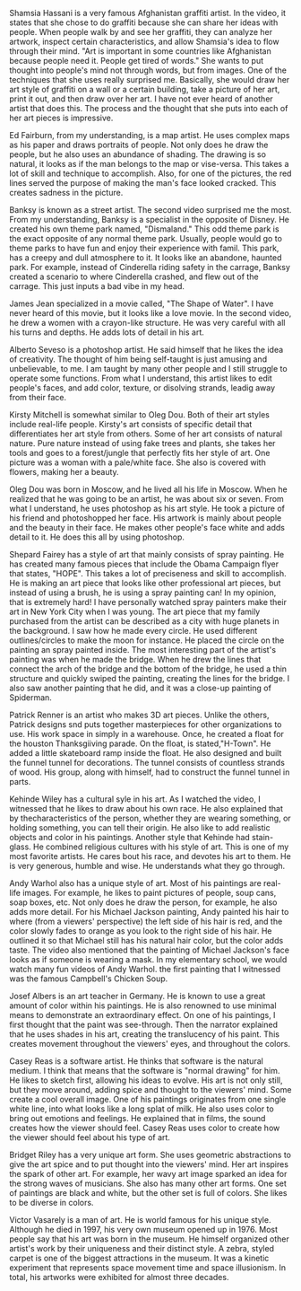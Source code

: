 Shamsia Hassani is a very famous Afghanistan graffiti artist. In the video, it states that she chose to do graffiti because she can share her ideas with people. When people walk by and see her graffiti, they can analyze her artwork, inspect certain characteristics, and allow Shamsia's idea to flow through their mind. "Art is important in some countries like Afghanistan because people need it. People get tired of words." She wants to put thought into people's mind not through words, but from images. One of the techniques that she uses really surprised me. Basically, she would draw her art style of graffiti on a wall or a certain building, take a picture of her art, print it out, and then draw over her art. I have not ever heard of another artist that does this. The process and the thought that she puts into each of her art pieces is impressive. 

Ed Fairburn, from my understanding, is a map artist. He uses complex maps as his paper and draws portraits of people. Not only does he draw the people, but he also uses an abundance of shading. The drawing is so natural, it looks as if the man belongs to the map or vise-versa. This takes a lot of skill and technique to accomplish. Also, for one of the pictures, the red lines served the purpose of making the man's face looked cracked. This creates sadness in the picture. 

Banksy is known as a street artist. The second video surprised me the most. From my understanding, Banksy is a specialist in the opposite of Disney. He created his own theme park named, "Dismaland." This odd theme park is the exact opposite of any normal theme park. Usually, people would go to theme parks to have fun and enjoy their experience with famil. This park, has a creepy and dull atmosphere to it. It looks like an abandone, haunted park. For example, instead of Cinderella riding safety in the carrage, Banksy created a scenario to where Cinderella crashed, and flew out of the carrage. This just inputs a bad vibe in my head.

James Jean specialized in a movie called, "The Shape of Water". I have never heard of this movie, but it looks like a love movie. In the second video, he drew a women with a crayon-like structure. He was very careful with all his turns and depths. He adds lots of detail in his art. 

Alberto Seveso is a photoshop artist. He said himself that he likes the idea of creativity. The thought of him being self-taught is just amusing and unbelievable, to me. I am taught by many other people and I still struggle to operate some functions. From what I understand, this artist likes to edit people's faces, and add color, texture, or disolving strands, leadig away from their face.

Kirsty Mitchell is somewhat similar to Oleg Dou. Both of their art styles include real-life people. Kirsty's art consists of specific detail that differentiates her art style from others. Some of her art consists of natural nature. Pure nature instead of using fake trees and plants, she takes her tools and goes to a forest/jungle that perfectly fits her style of art. One picture was a woman with a pale/white face. She also is covered with flowers, making her a  beauty.

Oleg Dou was born in Moscow, and he lived all his life in Moscow. When he realized that he was going to be an artist, he was about six or seven. From what I understand, he uses photoshop as his art style. He took a picture of his friend and photoshopped her face. His artwork is mainly about people and the beauty in their face. He makes other people's face white and adds detail to it. He does this all by using photoshop.

Shepard Fairey has a style of art that mainly consists of spray painting. He has created many famous pieces that include the Obama Campaign flyer that states, "HOPE". This takes a lot of preciseness and skill to accomplish. He is making an art piece that looks like other professional art pieces, but instead of using a brush, he is using a spray painting can! In my opinion, that is extremely hard! I have personally watched spray painters make their art in New York City when I was young. The art piece that my family purchased from the artist can be described as a city with huge planets in the background. I saw how he made every circle. He used different outlines/circles to make the moon for instance. He placed the circle on the painting an spray painted inside. The most interesting part of the artist's painting was when he made the bridge. When he drew the lines that connect the arch of the bridge and the bottom of the bridge, he used a thin structure and quickly swiped the painting, creating the lines for the bridge. I also saw another painting that he did, and it was a close-up painting of Spiderman.

Patrick Renner is an artist who makes 3D art pieces. Unlike the others, Patrick designs snd puts together masterpieces for other organizations to use. His work space in simply in a warehouse. Once, he created a float for the houston Thanksgiiving parade. On the float, is stated,"H-Town". He added a little skateboard ramp inside the float. He also designed and built the funnel tunnel for decorations. The tunnel consists of countless strands of wood. His group, along with himself, had to construct the funnel tunnel in parts. 

Kehinde Wiley has a cultural syle in his art. As I watched the video, I witnessed that he likes to draw about his own race. He also explained that by thecharacteristics of the person, whether they are wearing something, or holding something, you can tell their origin. He also like to add realistic objects and color in his paintings. Another style that Kehinde had stain-glass. He combined religious cultures with his style of art. This is one of my most favorite artists. He cares bout his race, and devotes his art to them. He is very generous, humble and wise. He understands what they go through.

Andy Warhol also has a unique style of art. Most of his paintings are real-life images. For example, he likes to paint pictures of people, soup cans, soap boxes, etc. Not only does he draw the person, for example, he also adds more detail. For his Michael Jackson painting, Andy painted his hair to where (from a viewers' perspective) the left side of his hair is red, and the color slowly fades to orange as you look to the right side of his hair. He outlined it so that Michael still has his natural hair color, but the color adds taste. The video also mentioned that the painting of Michael Jackson's face looks as if someone is wearing a mask. In my elementary school, we would watch many fun videos of Andy Warhol. the first painting that I witnessed was the famous Campbell's Chicken Soup.

Josef Albers is an art teacher in Germany. He is known to use a great amount of color within his paintings. He is also renowned to use minimal means to demonstrate an extraordinary effect. On one of his paintings, I first thought that the paint was see-through. Then the narrator explained that he uses shades in his art, creating the translucency of his paint. This creates movement throughout the viewers' eyes, and throughout the colors.

Casey Reas is a software artist. He thinks that software is the natural medium. I think that means that the software is "normal drawing" for him. He likes to sketch first, allowing his ideas to evolve. His art is not only still, but they move around, adding spice and thought to the viewers' mind. Some create a cool overall image. One of his paintings originates from one single white line, into what looks like a long splat of milk. He also uses color to bring out emotions and feelings. He explained that in films, the sound creates how the viewer should feel. Casey Reas uses color to create how the viewer should feel about his type of art. 

Bridget Riley has a very unique art form. She uses geometric abstractions to give the art spice and to put thought into the viewers' mind. Her art inspires the spark of other art. For example, her wavy art image sparked an idea for the strong waves of musicians. She also has many other art forms. One set of paintings are black and white, but the other set is full of colors. She likes to be diverse in colors. 

Victor Vasarely is a man of art. He is world famous for his unique style. Although he died in 1997, his very own museum opened up in 1976. Most people say that his art was born in the museum. He himself organized other artist's work by their uniqueness and their distinct style. A zebra, styled carpet is one of the biggest attractions in the museum. It was a kinetic experiment that represents space movement time and space illusionism. In total, his artworks were exhibited for almost three decades.
